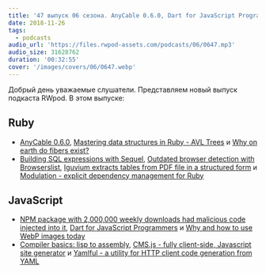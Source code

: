 ```yaml
---
title: '47 выпуск 06 сезона. AnyCable 0.6.0, Dart for JavaScript Programmers, Iguvium, Modulation, CMS.js и прочее'
date: 2018-11-26
tags:
  - podcasts
audio_url: 'https://files.rwpod-assets.com/podcasts/06/0647.mp3'
audio_size: 31628762
duration: '00:32:55'
cover: '/images/covers/06/0647.webp'
---
```


Добрый день уважаемые слушатели. Представляем новый выпуск подкаста RWpod. В этом выпуске:

## Ruby

- [AnyCable 0.6.0](https://github.com/anycable/anycable/releases/tag/v0.6.0), [Mastering data structures in Ruby - AVL Trees](https://medium.com/amiralles/mastering-data-structures-in-ruby-avl-trees-6206bf2035e0) и [Why on earth do fibers exist?](https://thesmartnik.com/why-on-earth-do-fibers-exist.html)
- [Building SQL expressions with Sequel](https://bits.citrusbyte.com/building-sql-expressions-with-sequel/), [Outdated browser detection with Browserslist](https://dev.to/amplifr/outdated-browser-detection-with-browserslist-10co), [Iguvium extracts tables from PDF file in a structured form](https://github.com/adworse/iguvium) и [Modulation - explicit dependency management for Ruby](https://github.com/ciconia/modulation)

## JavaScript

- [NPM package with 2,000,000 weekly downloads had malicious code injected into it](https://github.com/dominictarr/event-stream/issues/116), [Dart for JavaScript Programmers](https://medium.com/flutter-community/dart-for-javascript-programmers-24c905aadf6) и [Why and how to use WebP images today](https://bitsofco.de/why-and-how-to-use-webp-images-today/)
- [Compiler basics: lisp to assembly](http://notes.eatonphil.com/compiler-basics-lisp-to-assembly.html), [CMS.js - fully client-side, Javascript site generator](http://chrisdiana.github.io/cms.js/) и [Yamlful - a utility for HTTP client code generation from YAML](https://github.com/galvez/yamlful)
